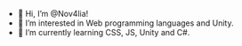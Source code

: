 - 👋 Hi, I’m @Nov4lia!
- 👀 I’m interested in Web programming languages and Unity.
- 🌱 I’m currently learning CSS, JS, Unity and C#.

